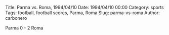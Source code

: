 Title: Parma vs. Roma, 1994/04/10
Date: 1994/04/10 00:00
Category: sports
Tags: football, football scores, Parma, Roma
Slug: parma-vs-roma
Author: carbonero


Parma 0 - 2 Roma
